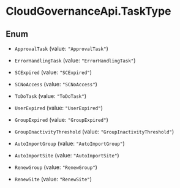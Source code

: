 # CloudGovernanceApi.TaskType

## Enum


* `ApprovalTask` (value: `"ApprovalTask"`)

* `ErrorHandlingTask` (value: `"ErrorHandlingTask"`)

* `SCExpired` (value: `"SCExpired"`)

* `SCNoAccess` (value: `"SCNoAccess"`)

* `ToDoTask` (value: `"ToDoTask"`)

* `UserExpired` (value: `"UserExpired"`)

* `GroupExpired` (value: `"GroupExpired"`)

* `GroupInactivityThreshold` (value: `"GroupInactivityThreshold"`)

* `AutoImportGroup` (value: `"AutoImportGroup"`)

* `AutoImportSite` (value: `"AutoImportSite"`)

* `RenewGroup` (value: `"RenewGroup"`)

* `RenewSite` (value: `"RenewSite"`)



